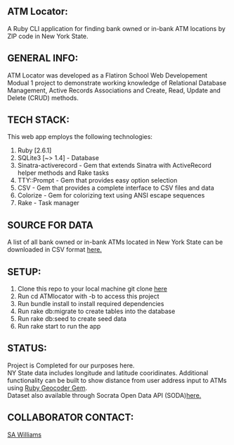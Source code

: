 
## ATM Locator: 

A Ruby CLI application for finding bank owned or in-bank ATM locations by ZIP code in New York State. 

## GENERAL INFO:

ATM Locator was developed as a Flatiron School Web Developement Modual 1 project to demonstrate working knowledge of Relational Database Management, Active Records Associations and Create, Read, Update and Delete (CRUD) methods.

## TECH STACK: 

This web app employs the following technologies:
1. Ruby [2.6.1]
2. SQLite3 [~> 1.4] - Database
3. Sinatra-activerecord - Gem that extends Sinatra with ActiveRecord helper methods and Rake tasks
4. TTY::Prompt - Gem that provides easy option selection
5. CSV - Gem that provides a complete interface to CSV files and data
6. Colorize - Gem for colorizing text using ANSI escape sequences 
7. Rake - Task manager 

## SOURCE FOR DATA
A list of all bank owned or in-bank ATMs located in New York State can be downloaded in CSV format [here.](https://data.ny.gov/Government-Finance/Bank-Owned-ATM-Locations-in-New-York-State/ndex-ad5r)

## SETUP:

1. Clone this repo to your local machine git clone [here](https://github.com/wilsonvetdev/ATM-Locator)
2. Run cd ATMlocator with -b to access this project
3. Run bundle install to install required dependencies
4. Run rake db:migrate to create tables into the database
5. Run rake db:seed to create seed data
6. Run rake start to run the app 
 
## STATUS: 

 Project is Completed for our purposes here.  
 NY State data includes longitude and latitude cooridinates.  Additional functionality can be built to show distance from user address input to ATMs using [Ruby Geocoder Gem](http://www.rubygeocoder.com/).  
 Dataset also available through Socrata Open Data API (SODA)[here.](https://data.ny.gov/resource/ndex-ad5r.json)

## COLLABORATOR CONTACT: 

[SA Williams](https://github.com/evilgeniusnyc)


